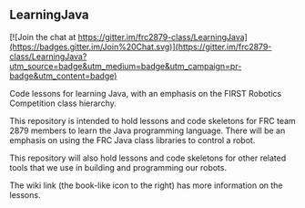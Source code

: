## LearningJava

[![Join the chat at https://gitter.im/frc2879-class/LearningJava](https://badges.gitter.im/Join%20Chat.svg)](https://gitter.im/frc2879-class/LearningJava?utm_source=badge&utm_medium=badge&utm_campaign=pr-badge&utm_content=badge)

Code lessons for learning Java, with an emphasis on the FIRST Robotics Competition class hierarchy.

This repository is intended to hold lessons and code skeletons for FRC team 2879 members to learn the Java 
programming language.  There will be an emphasis on using the FRC Java class libraries to control a robot.

This repository will also hold lessons and code skeletons for other related tools that we use in building and
programming our robots.

The wiki link (the book-like icon to the right) has more information on the lessons.
